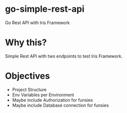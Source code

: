# go-simple-rest-api
Go Rest API with Iris Framework

# Why this?
Simple Rest API with two endpoints to test Iris Framework.

# Objectives

- Project Structure
- Env Variables per Environment
- Maybe include Authorization for funsies
- Maybe include Database connection for funsies